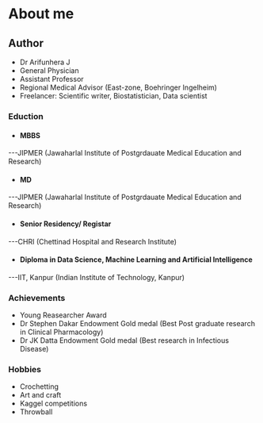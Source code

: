 # About me
## Author
- Dr Arifunhera J
- General Physician
- Assistant Professor
- Regional Medical Advisor (East-zone, Boehringer Ingelheim)
- Freelancer: Scientific writer, Biostatistician, Data scientist
### Eduction
- #### MBBS
---JIPMER (Jawaharlal Institute of Postgrdauate Medical Education and Research)
- #### MD
---JIPMER (Jawaharlal Institute of Postgrdauate Medical Education and Research)
- #### Senior Residency/ Registar
---CHRI (Chettinad Hospital and Research Institute)
- #### Diploma in Data Science, Machine Learning and Artificial Intelligence
---IIT, Kanpur (Indian Institute of Technology, Kanpur)
### Achievements
- Young Reasearcher Award
- Dr Stephen Dakar Endowment Gold medal (Best Post graduate research in Clinical Pharmacology)
- Dr JK Datta Endowment Gold medal (Best research in Infectious Disease)
### Hobbies
- Crochetting
- Art and craft
- Kaggel competitions
- Throwball 





